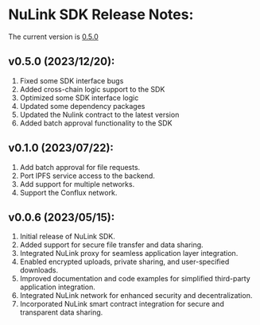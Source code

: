 # NuLink SDK Release Notes:

The current version is  [0.5.0](https://github.com/NuLink-network/nulink-sdk/releases/tag/v5.0.0_2288856)

## v0.5.0 (2023/12/20):

1. Fixed some SDK interface bugs
2. Added cross-chain logic support to the SDK
3. Optimized some SDK interface logic
4. Updated some dependency packages
5. Updated the Nulink contract to the latest version
6. Added batch approval functionality to the SDK

   
## v0.1.0 (2023/07/22):

1. Add batch approval for file requests.
2. Port IPFS service access to the backend.
3. Add support for multiple networks.
4. Support the Conflux network.

## v0.0.6 (2023/05/15):

1. Initial release of NuLink SDK.
2. Added support for secure file transfer and data sharing.
3. Integrated NuLink proxy for seamless application layer integration.
4. Enabled encrypted uploads, private sharing, and user-specified downloads.
5. Improved documentation and code examples for simplified third-party application integration.
6. Integrated NuLink network for enhanced security and decentralization.
7. Incorporated NuLink smart contract integration for secure and transparent data sharing.
